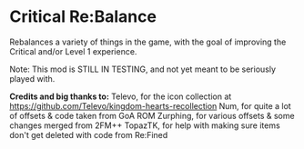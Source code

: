# Critical Re:Balance
Rebalances a variety of things in the game, with the goal of improving the Critical and/or Level 1 experience.

Note: This mod is STILL IN TESTING, and not yet meant to be seriously played with.

__Credits and big thanks to:__
Televo, for the icon collection at https://github.com/Televo/kingdom-hearts-recollection 
Num, for quite a lot of offsets & code taken from GoA ROM
Zurphing, for various offsets & some changes merged from 2FM++
TopazTK, for help with making sure items don't get deleted with code from Re:Fined
